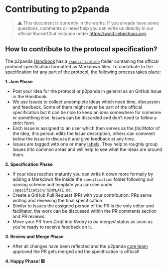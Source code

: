 Contributing to p2panda
===

> ⚠️ This document is currently in the works. If you already have some questions, comments or need help you can write us directly in our official RocketChat instance under https://wald.liebechaos.org.

## How to contribute to the protocol specification?

The p2panda [Handbook](https://github.com/p2panda/handbook) has a [`/specification`](/specification) folder containing the official protocol specification formatted as Markdown files. To contribute to the specification for any part of the protocol, the following process takes place:

**1. Jam Phase**
 * Post your idea for the protocol or p2panda in general as an GitHub Issue in the Handbook.
 * We use Issues to collect uncomplete ideas which need time, discussion and feedback. Some of them might never be part of the official specification but it can be nice to keep an idea somewhere for someone or something else. Issues can be discarded and don’t need to follow a strict form.
 * Each issue is assigned to an user which then serves as the *facilitator* of the idea, this person edits the Issue description, others can comment below the issue to discuss it and give feedback at any time.
 * Issues are tagged with one or many [labels](https://github.com/p2panda/handbook/labels). They help to roughly group Issues into common areas and will help to see what the ideas are around them.

**2. Specification Phase**
  * If your idea reaches maturity you can write it down more formally by adding a Markdown file inside the `specification` folder following our naming scheme and template you can see under [`/specification/TEMPLATE.md`](/specification/TEMPLATE.md).
  * Create a GitHub Pull Request (PR) with your contribution. PRs serve writing and reviewing the final specification.
  * Similar to Issues the assigned person of the PR is the only editor and facilitator, the work can be discussed within the PR comments section and PR reviews.
  * Move your PR from *Draft* into *Ready to be merged* status as soon as you're ready to receive feedback on it.

**3. Review and Merge Phase**
  * After all changes have been reflected and the p2panda [core team](/CODEOWNERS) approved the PR gets merged and the specification is official!

**4. Happy Phase!**
 🎆
